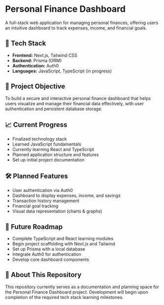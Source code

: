 # Personal Finance Dashboard

A full-stack web application for managing personal finances, offering users an intuitive dashboard to track expenses, income, and financial goals.

## 📌 Tech Stack

- **Frontend:** Next.js, Tailwind CSS
- **Backend:** Prisma (ORM)
- **Authentication:** Auth0
- **Languages:** JavaScript, TypeScript (in progress)

## 🎯 Project Objective

To build a secure and interactive personal finance dashboard that helps users visualize and manage their financial data effectively, with user authentication and persistent database storage.

## 📈 Current Progress

- Finalized technology stack
- Learned JavaScript fundamentals
- Currently learning React and TypeScript
- Planned application structure and features
- Set up initial project documentation

## 🛠️ Planned Features

- User authentication via Auth0
- Dashboard to display expenses, income, and savings
- Transaction history management
- Financial goal tracking
- Visual data representation (charts & graphs)

## 📅 Future Roadmap

- Complete TypeScript and React learning modules
- Begin project scaffolding with Next.js and Tailwind
- Set up Prisma with a local database
- Integrate Auth0 for authentication
- Develop core dashboard components

## 🙌 About This Repository

This repository currently serves as a documentation and planning space for the Personal Finance Dashboard project. Development will begin upon completion of the required tech stack learning milestones.


